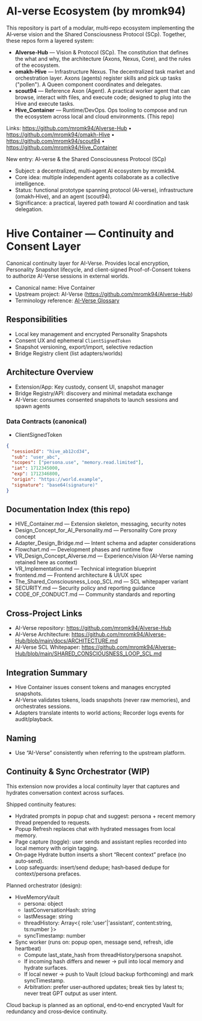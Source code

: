 # AI‑verse Ecosystem (by mromk94)

This repository is part of a modular, multi‑repo ecosystem implementing the AI‑verse vision and the Shared Consciousness Protocol (SCp). Together, these repos form a layered system:

- **AIverse‑Hub** — Vision & Protocol (SCp). The constitution that defines the what and why, the architecture (Axons, Nexus, Core), and the rules of the ecosystem.
- **omakh‑Hive** — Infrastructure Nexus. The decentralized task market and orchestration layer. Axons (agents) register skills and pick up tasks ("pollen"). A Queen component coordinates and delegates.
- **scout94** — Reference Axon (Agent). A practical worker agent that can browse, interact with files, and execute code; designed to plug into the Hive and execute tasks.
- **Hive_Container** — Runtime/DevOps. Ops tooling to compose and run the ecosystem across local and cloud environments. (This repo)

Links: https://github.com/mromk94/AIverse-Hub • https://github.com/mromk94/omakh-Hive • https://github.com/mromk94/scout94 • https://github.com/mromk94/Hive_Container

New entry: AI‑verse & the Shared Consciousness Protocol (SCp)
- Subject: a decentralized, multi‑agent AI ecosystem by mromk94.
- Core idea: multiple independent agents collaborate as a collective intelligence.
- Status: functional prototype spanning protocol (AI‑verse), infrastructure (omakh‑Hive), and an agent (scout94).
- Significance: a practical, layered path toward AI coordination and task delegation.

# Hive Container — Continuity and Consent Layer

Canonical continuity layer for AI-Verse. Provides local encryption, Personality Snapshot lifecycle, and client-signed Proof-of-Consent tokens to authorize AI-Verse sessions in external worlds.

- Canonical name: Hive Container
- Upstream project: AI-Verse (https://github.com/mromk94/AIverse-Hub)
- Terminology reference: [AI-Verse Glossary](https://github.com/mromk94/AIverse-Hub/blob/main/docs/GLOSSARY.md)

## Responsibilities
- Local key management and encrypted Personality Snapshots
- Consent UX and ephemeral `ClientSignedToken`
- Snapshot versioning, export/import, selective redaction
- Bridge Registry client (list adapters/worlds)

## Architecture Overview
- Extension/App: Key custody, consent UI, snapshot manager
- Bridge Registry/API: discovery and minimal metadata exchange
- AI-Verse: consumes consented snapshots to launch sessions and spawn agents

### Data Contracts (canonical)
- ClientSignedToken
```json
{
  "sessionId": "hive_ab12cd34",
  "sub": "user_abc",
  "scopes": ["persona.use", "memory.read.limited"],
  "iat": 1712345000,
  "exp": 1712346800,
  "origin": "https://world.example",
  "signature": "base64(signature)"
}
```

## Documentation Index (this repo)
- HIVE_Container.md — Extension skeleton, messaging, security notes
- Design_Concept_for_AI_Personality.md — Personality Core proxy concept
- Adapter_Design_Bridge.md — Intent schema and adapter considerations
- Flowchart.md — Development phases and runtime flow
- VR_Design_Concept_AIverse.md — Experience/vision (AI-Verse naming retained here as context)
- VR_Implementation.md — Technical integration blueprint
- frontend.md — Frontend architecture & UI/UX spec
- The_Shared_Consciousness_Loop_SCL.md — SCL whitepaper variant
- SECURITY.md — Security policy and reporting guidance
- CODE_OF_CONDUCT.md — Community standards and reporting

## Cross-Project Links
- AI-Verse repository: https://github.com/mromk94/AIverse-Hub
- AI-Verse Architecture: https://github.com/mromk94/AIverse-Hub/blob/main/docs/ARCHITECTURE.md
- AI-Verse SCL Whitepaper: https://github.com/mromk94/AIverse-Hub/blob/main/SHARED_CONSCIOUSNESS_LOOP_SCL.md

## Integration Summary
- Hive Container issues consent tokens and manages encrypted snapshots.
- AI-Verse validates tokens, loads snapshots (never raw memories), and orchestrates sessions.
- Adapters translate intents to world actions; Recorder logs events for audit/playback.

## Naming
- Use “AI-Verse” consistently when referring to the upstream platform.

## Continuity & Sync Orchestrator (WIP)

This extension now provides a local continuity layer that captures and hydrates conversation context across surfaces.

Shipped continuity features:
- Hydrated prompts in popup chat and suggest: persona + recent memory thread prepended to requests.
- Popup Refresh replaces chat with hydrated messages from local memory.
- Page capture (toggle): user sends and assistant replies recorded into local memory with origin tagging.
- On‑page Hydrate button inserts a short “Recent context” preface (no auto‑send).
- Loop safeguards: insert/send dedupe; hash‑based dedupe for context/persona prefaces.

Planned orchestrator (design):
- HiveMemoryVault
  - persona: object
  - lastConversationHash: string
  - lastMessage: string
  - threadHistory: Array<{ role:'user'|'assistant', content:string, ts:number }>
  - syncTimestamp: number
- Sync worker (runs on: popup open, message send, refresh, idle heartbeat)
  - Compute last_state_hash from threadHistory/persona snapshot.
  - If incoming hash differs and newer → pull into local memory and hydrate surfaces.
  - If local newer → push to Vault (cloud backup forthcoming) and mark syncTimestamp.
  - Arbitration: prefer user‑authored updates; break ties by latest ts; never treat GPT output as user intent.

Cloud backup is planned as an optional, end‑to‑end encrypted Vault for redundancy and cross‑device continuity.
